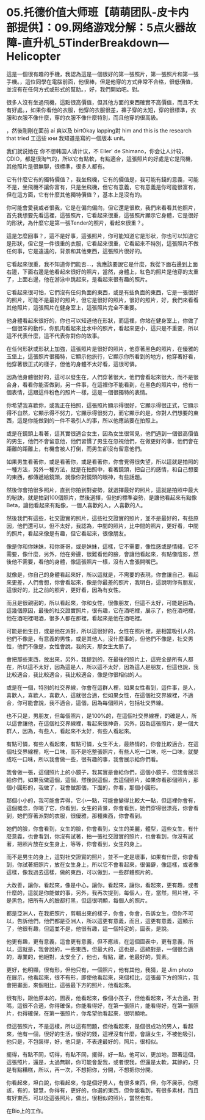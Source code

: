 # 05.托德价值大师班【萌萌团队-皮卡内部提供】：09.网络游戏分解：5点火器故障-直升机_5TinderBreakdown—Helicopter

這是一個很有趣的手機，我認為這是一個很好的第一張照片，第一張照片和第一張手機。，這位同學在電腦前面，他很棒，但是他穿的方式非常不合格，很低價值，並沒有在任何方式或形式的幫助。，好，我們開始吧。對。

很多人沒有坐過飛機，這點很高價值，但其他方面的東西確實不高價值，而且不太有好處。，如果你看他的衣服，他穿的衣服很差，褲子穿的太短，穿的很標準，衣服和衣服不像什麼，穿的衣服不像什麼特別，而且他穿的很高級。

，然後剛剛在面前 aí 爽以及 birtOkay lapping對 him and this is the research that tried 工這些 кни 我知道是寫的一個版本 unit。

我们就说她在 你不想韩国人请计议，不 Eller' de Shimano，你会让人计较， ÇDIO，都是很淘气的，所以它有點軟，有點適合，這張照片的好處是它是飛機，其他照片是很無聊，很標準，很多人都有。

它有什麼它有的獨特價值？，我坐飛機，它有的價值是，我可能有錢的意義，可能不是，坐飛機不讓你富有，只是坐飛機，但它有意義，它有意義是你可能很富有，但在這方面，它有什麼其他獨特價值？，基本上是沒有的。

你可能會愛我或者恨我，它是在偏向偏向，但它還是很軟，我們來看看其他照片，首先我想要先看這裡，這張照片，它看起來很重，這張照片顯示它身體，它是很好的形狀，為什麼它是第一張Tender的照片，看起來很重？。

這是怎麼回事？，這不是好事，這張照片，你可能知道它是形狀，你也可以知道它是形狀，但它是一件很重的衣服，它看起來很重，它看起來不特別，這張照片不做任何事，它是遠遠的，背景和其他東西，這張照片很好的。

它看起來很重，我不知道你們能否…，我應該要說它是什麼，我從下面右邊到上面右邊，下面右邊是他看起來很好的照片，當然，身體上，紅色的照片是他穿的太重了，上面右邊，他在游泳中跳起來，是看起來很有趣的照片。

它看起來很可怕，它們沒有任何負面的東西，或是有些負面的東西，它是一張很好的照片，可能不是最好的照片，但它是很好的照片，很好的照片，好，我們來看看其他照片，這張照片在健身室上，這張照片完全不重要。

他身體看起來很好的，你也可以知道他在形狀，而這裡，你站在健身室上，你做了一個很笨的動作，你肌肉看起來比水中的照片，看起來更小，這只是不重要，所以這不代表什麼，這不代表你對你的故事。

在任何形狀或形狀上加強，這張照片是很好的照片，他穿著黑色的照片，在優雅的玉堡上，這張照片很獨特，它顯示他旅行，它顯示你所看到的地方，他穿著好看，他穿著很正式的樣子，但他的身體不太好看，這很可憐。

因為他身體很好的，這可以發生在，人們穿著很大，他們會看起來很大，而不是很合身，看看你能否做到，另一件事，在這裡你不能看到，在黑色的照片中，他有一個表情，這跟這件粉色的照片一樣，這是一個很獨特的表情。

你希望我喜歡你，或我正在拍照，這張照片顯示得很好，它顯示得很正式，它顯示得不自然，它顯示得不努力，它顯示得很努力，而它顯示的是，你對人們想要的東西，這是你能做到的一件不吸引人的事，所以他應該要在拍照上。

或是在鏡頭上看著，這其實很適合女生，因為女生很常見，他們遇到一個很高價值的男生，他們不會留意他，他們習慣了男生在忽視他們，在做更好的事，他們會在距離的距離上，有機會被人打倒，而男生卻沒有留意他們。

如果男生看著你，或是看著你，或是看著你，你會覺得很失望，所以這就是拍照的一種方法，另外一種方法，就是在拍照中，看著鏡頭，把自己的感情，和自己想要的東西，都傳遞給鏡頭，就像你對鏡頭的眼神，有些話題。

然後你會拍很多照片，直到你拍到對姿勢，就選擇最好的照片，這就是拍照中最大的秘訣，就是拍到100個照片，然後選擇，但他的標準姿勢，是讓他看起來有點像Beta，讓他看起來有點像，一個人喜歡的人，人喜歡的人。

然後我們有這些，社交證實的照片，這些社交證實的照片，並不是最好的，有些原因，他們還可以，但不太好，我認為，中間的照片，比中間的照片，更好看，中間的照片，看起來像是有趣，但它看起來，很像朋友。

像是你和你妹妹，和你哥哥，或是妹妹，這樣，它不需要，像性感或是情緒，它不需要，像什麼，另外，他在旁邊，很難看他的臉，會讓他看起來，有點像陰影，然後他不需要，看他的身體，像這張照片一樣，沒有人會張開嘴巴。

就像是，你自己的身體看起來好，所以這就是，不需要的表現，你會讓自己，看起來更差，人們會想，你會看起來，像是你最差的照片，我明白，這說明你有朋友，這很好的，比之前的照片，更好看，因為有女性。

而且是很親密的，所以看起來，你和女性，很像朋友，但這不太好，可能是因為，這幾個原因，最後的社交證實照片，很有趣，它在酒吧裡，展示了，他在酒吧裡，他在酒吧裡喝酒，很多人都在那裡，看起來是他在酒吧裡。

可能是他生日，或是他在派對，所以這很好的，女性在照片裡，是相當吸引人的，他們不像是，有意義的男性，或是其他人，沒什麼事的，但他們不像是，社交男性，他們不像是，女性會說，我的天，那女生太熱了。

會把那些東西，放出來，另外，我提到的，在最後的照片上，這完全是所有人都在，所以這不太好，因為這是人，所以這不太好，因為這人是朋友，但這也說，我比較適合，我比較適合，我比較適合，像是你很相似的人。

或是在一個，特別的社交界線，你會在這群人裡，如果女性看到，這件事，是人，喜歡人，喜歡人，喜歡人，這就很合適，但如果女性，在這個社交界線裡，不適合，你可能會說，我不適合，這個，因為每個照片，包括社交界線。

也不只是，男朋友，但每個照片，是100%的，在這個社交界線裡，的確是人，所以這會讓他，在這個社交界線裡，看起來很神奇，另外，因為這張照片，是一個大群人，因為，有些人，看起來不太好，有些人看起來。

有點可憐，有些人看起來，有點可憐，女生不太，最熱情的，你會比較適合，在這個社交界線裡，吃一口味，而不是吃整張照片，有些人吃一口味，吃一口味，就變成吃一口味，所以我會做一些，很有趣的事，我會展示給你們看。

我會做一張，這個照片上的小鏡子，我其實是會給你們，這個小鏡子，但我會展示給你們，如果我做這個，這個，然後說這個，去這個照片，如果你看那個照片，那個小圓形的，我做了，我會做那個，下面的，你看，那個小圓形。

那個小小的，我可能會弄得，它小一點，可能會變得比較大一點，但這裡你會有，這個概念，你喝了它，你看到，女生的背景，你會看到，她們穿得很漂亮，你會看到，她們穿著派對的衣服，很優雅，那種東西，你會看到。

她們的臉，你會看到，女生的臉，你會看到，女生的美麗，體型，這些女生，有什麼意義，也會看到，你沒有試著，拍一張社交證實的照片，也會看到，你沒有試著，把照片放在女生身上，等等，你會看到，女生的身上。

而不是男生的身上，這對社交證實的照片，並不一定是壞事，如果有什麼，你會看到，你試著把照片，放在女生身上，所以它不會看起來，很偏僻，像這樣，或者像這樣，像我過去這樣，做的東西，可以做到，一些群體照片的。

大改善，讓你，看起來，像是中心，讓你，看起來，讓你，看起來，更有趣，或者什麼的，這就是你能做的事，另外，我再次提到，每個人，在，當然，照片裡，不是黑色，把所有人的臉都打黑，但這很明顯，每個人的照片。

都是亞洲人，在我把照片，剪輯出來的樣子，你會，你會，告訴女生，但你不可以，告訴他們，他們都是亞洲人，所以這更有意義，而且，這更有意義，這顯示了，他很有趣，但這並不是，他很有趣，這一個特定的，圖表，是說。

他更有趣，更有意義，這會更有意義，但不應該，在這個圖表中，更有意義，所以，這就是，我會說的，一些東西，但最大的，這也是，這絕對是，一個很合適的，專業的，他絕對，太安全了，他也，有點，離，他最好的，質素。

更好，他明顯，很有形，但他只有，一個照片，他有其他，我猜，是 Jim photo 在展示，他看起來，很不有形，即使他看起來，來個相比，這張最下方的照片，我會把畫面，來個相比，這張最下方的照片，他看起來。

很有形，跟他原本的，圖表，他看起來，像個小孩子，但他看起來，不太合適，對嗎，這很不合適，你得確保，你能看得好，在第一張照片，能看得好，在第一張照片，也得確保，在第一張照片，你希望他看起來，很明顯地。

但這張照片，不是這樣，所以這有問題，但他看起來，是個很成功的男人，看起來，他有一個，很好的生活，很好的錢，這裡沒有什麼，會讓女生，不被他吸引，他只是，不包裝得，好，他只是，不表達最好的，照片，很相似。

擺得，有點不同，切得，有點不同，擺得，好一點，他可以，更加地，跟著這個，這張照片，還是，太過無聊，你可能會愛我，或者恨我，但還是太軟，其餘的，只是有點糟糕，所以，再一次，不想把你，分開，不想把你分開。

你看起來，坦白說，你看起來，你是個好男人，有很多東西，但，你不展示，你應該，有的，智慧，你得有，更好的，你選的東西，但你能看到，有很多素材，而且有好東西，可以從這張照片，做出，很相似的照片，當然也有。

在Bio上的工作。